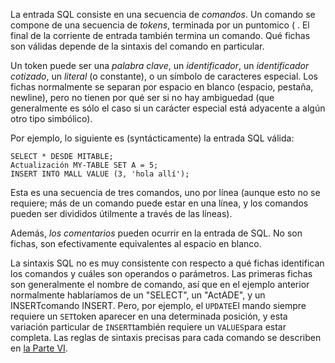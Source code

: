 La entrada SQL consiste en una secuencia de *comandos*. Un comando se compone de una secuencia de *tokens*, terminada por un puntomico (   . El final de la corriente de entrada también termina un comando. Qué  fichas son válidas depende de la sintaxis del comando en particular.

Un token puede ser una *palabra clave*, un *identificador*, un *identificador cotizado*, un *literal* (o constante), o un símbolo de caracteres especial. Los fichas  normalmente se separan por espacio en blanco (espacio, pestaña,  newline), pero no tienen por qué ser si no hay ambiguedad (que  generalmente es sólo el caso si un carácter especial está adyacente a  algún otro tipo simbólico).

Por ejemplo, lo siguiente es (syntácticamente) la entrada SQL válida:

```
SELECT * DESDE MITABLE;
Actualización MY-TABLE SET A = 5;
INSERT INTO MALL VALUE (3, 'hola allí');
```

Esta es una secuencia de tres comandos, uno por línea (aunque esto  no se requiere; más de un comando puede estar en una línea, y los  comandos pueden ser divididos útilmente a través de las líneas).

Además, *los comentarios* pueden ocurrir en la entrada de SQL. No son fichas, son efectivamente equivalentes al espacio en blanco.

La sintaxis SQL no es muy consistente con respecto a qué fichas  identifican los comandos y cuáles son operandos o parámetros. Las  primeras fichas son generalmente el nombre de comando, así que en el  ejemplo anterior normalmente hablaríamos de un "SELECT", un "ActADE", y un INSERTcomando INSERT. Pero, por ejemplo, el  `UPDATE`El mando siempre requiere un  `SET`token aparecer en una determinada posición, y esta variación particular de  `INSERT`también requiere un  `VALUES`para estar completa. Las reglas de sintaxis precisas para cada comando se describen en [la Parte VI](https://www.postgresql.org/docs/current/reference.html).

